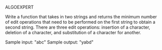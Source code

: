 ALGOEXPERT

Write a function that takes in two strings and returns the minimum number of edit operations that need to be performed on the first string to obtain a second string. There are three edit operations: insertion of a character, deletion of a character, and substitution of a character for another.

Sample input: "abc"
Sample output: "yabd"
